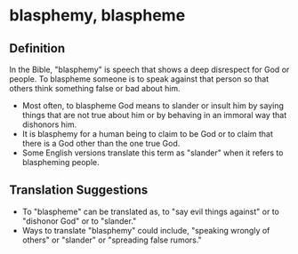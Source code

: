 # blasphemy, blaspheme

## Definition

In the Bible, "blasphemy" is speech that shows a deep disrespect for God or people. To blaspheme someone is to speak against that person so that others think something false or bad about him.

* Most often, to blaspheme God means to slander or insult him by saying things that are not true about him or by behaving in an immoral way that dishonors him.
* It is blasphemy for a human being to claim to be God or to claim that there is a God other than the one true God.
* Some English versions translate this term as "slander" when it refers to blaspheming people.


## Translation Suggestions



* To "blaspheme" can be translated as, to "say evil things against" or to "dishonor God" or to "slander."
* Ways to translate "blasphemy" could include, "speaking wrongly of others" or "slander" or "spreading false rumors."